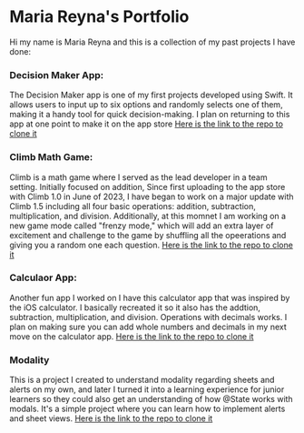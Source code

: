 # Maria Reyna's Portfolio
Hi my name is Maria Reyna and this is a collection of my past projects I have done:

### Decision Maker App: 
The Decision Maker app is one of my first projects developed using Swift. It allows users to input up to six options and randomly selects one of them, making it a handy tool for quick decision-making. I plan on returning to this app at one point to make it on the app store
[Here is the link to the repo to clone it](https://github.com/MariaReyna24/Decision-Maker)
### Climb Math Game:
Climb is a math game where I served as the lead developer in a team setting. Initially focused on addition, Since first uploading to the app store with Climb 1.0 in June of 2023, I have began to work on a major update with Climb 1.5 including all four basic operations: addition, subtraction, multiplication, and division. Additionally, at this momnet I am working on a new game mode called "frenzy mode," which will add an extra layer of excitement and challenge to the game by shuffling all the opeerations and giving you a random one each question.
[Here is the link to the repo to clone it](https://github.com/MariaReyna24/Climb)
### Calculaor App: 
Another fun app I worked on I have this calculator app that was inspired by the iOS calculator. I basically recreated it so it also has the addtion, subtraction, multiplication, and division. Operations with decimals works. I plan on making sure you can add whole numbers and decimals in my next move on the calculator app.
[Here is the link to the repo to clone it](https://github.com/MariaReyna24/Calculator)
### Modality 
This is a project I created to understand modality regarding sheets and alerts on my own, and later I turned it into a learning experience for junior learners so they could also get an understanding of how @State works with modals. It's a simple project where you can learn how to implement alerts and sheet views.
[Here is the link to the repo to clone it](https://github.com/MariaReyna24/Modality)

